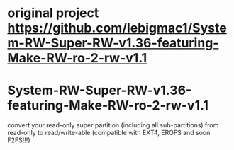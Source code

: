 # original project https://github.com/lebigmac1/System-RW-Super-RW-v1.36-featuring-Make-RW-ro-2-rw-v1.1


# System-RW-Super-RW-v1.36-featuring-Make-RW-ro-2-rw-v1.1
convert your read-only super partition (including all sub-partitions) from read-only to read/write-able (compatible with EXT4, EROFS and soon F2FS!!!)

